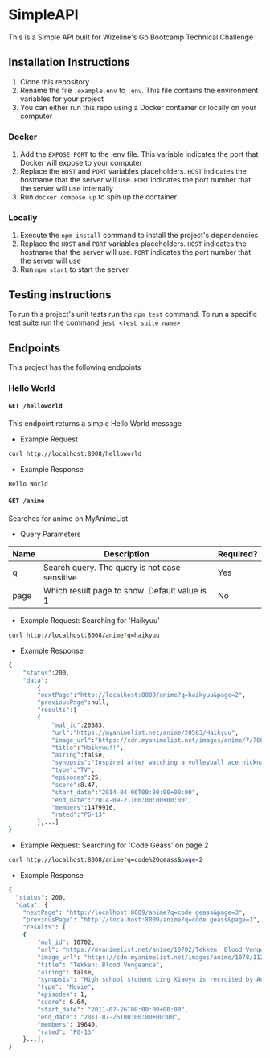 # SimpleAPI

This is a Simple API built for Wizeline's Go Bootcamp Technical Challenge

## Installation Instructions
1. Clone this repository
1. Rename the file `.example.env` to `.env`. This file contains the environment variables for your project
1. You can either run this repo using a Docker container or locally on your computer

### Docker
1. Add the `EXPOSE_PORT` to the .env file. This variable indicates the port that Docker will expose to your computer
1. Replace the `HOST` and `PORT` variables placeholders. `HOST` indicates the hostname that the server will use. `PORT` indicates the port number that the server will use internally
1. Run `docker compose up` to spin up the container

### Locally
1. Execute the `npm install` command to install the project's dependencies
1. Replace the `HOST` and `PORT` variables placeholders. `HOST` indicates the hostname that the server will use. `PORT` indicates the port number that the server will use
1. Run `npm start` to start the server

## Testing instructions
To run this project's unit tests run the `npm test` command. To run a specific test suite run the command `jest <test suite name>`

## Endpoints
This project has the following endpoints

### Hello World

#### `GET /helloworld`
This endpoint returns a simple Hello World message

- Example Request
```bash
curl http://localhost:8008/helloworld
```

- Example Response
```bash
Hello World
```
#### `GET /anime`
Searches for anime on MyAnimeList

- Query Parameters

|Name |Description  | Required?|
--- | --- | ---
|q|Search query. The query is not case sensitive|Yes|
|page|Which result page to show. Default value is 1|No|

- Example Request: Searching for 'Haikyuu'
```bash
curl http://localhost:8008/anime?q=haikyuu
```

- Example Response
```bash
{
    "status":200,
    "data":
        {
        "nextPage":"http://localhost:8009/anime?q=haikyuu&page=2",
        "previousPage":null,
        "results":[
        {
            "mal_id":20583,
            "url":"https://myanimelist.net/anime/20583/Haikyuu",
            "image_url":"https://cdn.myanimelist.net/images/anime/7/76014.jpg?s=ef5c00cb929dcd690c87f56e6d1b0c8a",
            "title":"Haikyuu!!",
            "airing":false,
            "synopsis":"Inspired after watching a volleyball ace nicknamed \"Little Giant\" in action, small-statured Shouyou Hinata revives the volleyball club at his middle school. The newly-formed team even makes it to a to...",
            "type":"TV",
            "episodes":25,
            "score":8.47,
            "start_date":"2014-04-06T00:00:00+00:00",
            "end_date":"2014-09-21T00:00:00+00:00",
            "members":1479916,
            "rated":"PG-13"
        },...]
}
```
- Example Request: Searching for 'Code Geass' on page 2
```bash
curl http://localhost:8008/anime?q=code%20geass&page=2
```

- Example Response
```bash
{
  "status": 200,
  "data": {
    "nextPage": "http://localhost:8009/anime?q=code geass&page=3",
    "previousPage": "http://localhost:8009/anime?q=code geass&page=1",
    "results": [
    {
        "mal_id": 10702,
        "url": "https://myanimelist.net/anime/10702/Tekken__Blood_Vengeance",
        "image_url": "https://cdn.myanimelist.net/images/anime/1078/112635.jpg?s=8192c98b8daf79c33bfd846eaa3ee08a",
        "title": "Tekken: Blood Vengeance",
        "airing": false,
        "synopsis": "High school student Ling Xiaoyu is recruited by Anna Williams of G Corporation to transfer to Kyoto University and gather information on a student named Shin Kamiya. Meanwhile, Jin Kazama, the current...",
        "type": "Movie",
        "episodes": 1,
        "score": 6.64,
        "start_date": "2011-07-26T00:00:00+00:00",
        "end_date": "2011-07-26T00:00:00+00:00",
        "members": 19640,
        "rated": "PG-13"
    }...],
}
```
